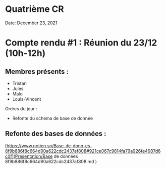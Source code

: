 # Quatrième CR

Date: December 23, 2021

# Compte rendu #1 : Réunion du 23/12 (10h-12h)

## Membres présents :

- Tristan
- Jules
- Malo
- Louis-Vincent

Ordres du jour : 

- Refonte du schéma de base de donnée

## Refonte des bases de données :

[https://www.notion.so/Base-de-donn-es-8f9b886f8c664d90a622cdc2437af808#921ce067c9814fa79a926fe4987d6c0f](Presentation/Base de données 8f9b886f8c664d90a622cdc2437af808.md
)
